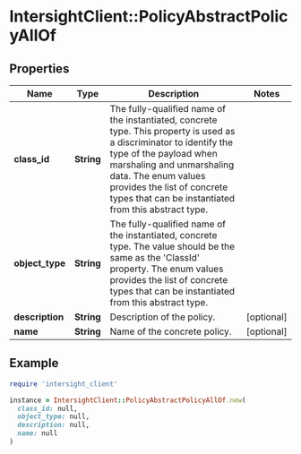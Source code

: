 # IntersightClient::PolicyAbstractPolicyAllOf

## Properties

| Name | Type | Description | Notes |
| ---- | ---- | ----------- | ----- |
| **class_id** | **String** | The fully-qualified name of the instantiated, concrete type. This property is used as a discriminator to identify the type of the payload when marshaling and unmarshaling data. The enum values provides the list of concrete types that can be instantiated from this abstract type. |  |
| **object_type** | **String** | The fully-qualified name of the instantiated, concrete type. The value should be the same as the &#39;ClassId&#39; property. The enum values provides the list of concrete types that can be instantiated from this abstract type. |  |
| **description** | **String** | Description of the policy. | [optional] |
| **name** | **String** | Name of the concrete policy. | [optional] |

## Example

```ruby
require 'intersight_client'

instance = IntersightClient::PolicyAbstractPolicyAllOf.new(
  class_id: null,
  object_type: null,
  description: null,
  name: null
)
```

